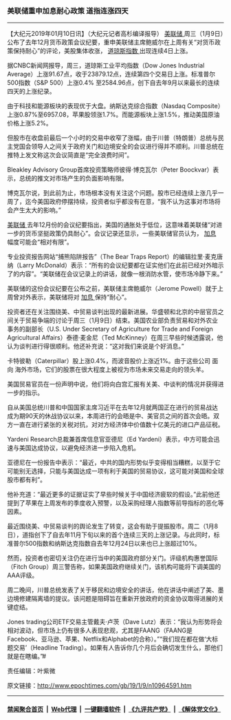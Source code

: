 ### 美联储重申加息耐心政策 道指连涨四天
------------------------

<p>
 【大纪元2019年01月10日讯】（大纪元记者高杉编译报导）
 <a href="http://www.epochtimes.com/gb/tag/%E7%BE%8E%E8%81%94%E5%82%A8.html">
  美联储
 </a>
 周三（1月9日）公布了去年12月货币政策会议纪要，重申美联储主席鲍威尔在上周有关“对货币政策保持耐心”的评论，美股集体收涨，
 <a href="http://www.epochtimes.com/gb/tag/%E9%81%93%E7%90%BC%E6%96%AF%E6%8C%87%E6%95%B0.html">
  道琼斯指数
 </a>
 出现连续4日上涨。
</p>
<p>
 据CNBC新闻网报导，周三，道琼斯工业平均指数（Dow Jones Industrial Average）上涨91.67点，收于23879.12点，连续第四个交易日上涨。标准普尔500指数（S&amp;P 500）上涨0.4% 至2584.96点，创下自去年9月以来最长的连续四天的上涨纪录。
</p>
<p>
 由于科技和能源板块的表现优于大盘。纳斯达克综合指数（Nasdaq Composite）上涨0.87%至6957.08，苹果股领涨1.7%。而能源板块上涨1.5%，推动美国原油价格上涨5.2%。
</p>
<p>
 但股市在收盘前最后一个小时的交易中收窄了涨幅，由于川普（特朗普）总统与民主党国会领导人之间关于政府关门和边境安全的会议进行得并不顺利。川普总统在推特上发文称这次会议简直是“完全浪费时间”。
</p>
<p>
 Bleakley Advisory Group首席投资策略师彼得‧博克瓦尔（Peter Boockvar）表示，总统的推文对市场产生的负面影响有限。
</p>
<p>
 博克瓦尔说，到此前为止，市场根本没有关注这个问题。股市已经连续上涨几乎一周了，迄今美国政府停摆持续，投资者似乎都没有在意，“我不认为这事对市场将会产生太大的影响。”
</p>
<p>
 <a href="http://www.epochtimes.com/gb/tag/%E7%BE%8E%E8%81%94%E5%82%A8.html">
  美联储
 </a>
 去年12月份的会议纪要指出，美国的通胀处于低位，这意味着美联储“对进一步的货币坚挺政策仍具耐心”。会议记录还显示，一些美联储官员认为，
 <a href="http://www.epochtimes.com/gb/tag/%E5%8A%A0%E6%81%AF.html">
  加息
 </a>
 幅度可能会“相对有限”。
</p>
<p>
 专业投资报告网站“捕熊陷阱报告”（The Bear Traps Report）的编辑拉里‧麦克唐纳（Larry McDonald）表示：“所有的会议纪要都在证实他们在此前已经对外暗示了的内容”。“美联储在会议记录上的讲话，就像一根消防水管，使市场冷静下来。”
</p>
<p>
 美联储的这份会议纪要在公布之前，美联储主席鲍威尔（Jerome Powell）就于上周曾对外表示，美联储将对
 <a href="http://www.epochtimes.com/gb/tag/%E5%8A%A0%E6%81%AF.html">
  加息
 </a>
 保持“耐心”。
</p>
<p>
 投资者还在关注围绕美、中贸易谈判出现的最新进展。华盛顿和北京的中层官员之间关于贸易争端的讨论于周三（1月9日）结束。美国农业部负责贸易和对外农业事务的副部长（U.S. Under Secretary of Agriculture for Trade and Foreign Agricultural Affairs）泰德‧麦金尼（Ted McKinney）在周三早些时候透露说，他认为谈判进行得很顺利。他还补充说：“这对我们来说是个好消息。”
</p>
<p>
 卡特彼勒（Caterpillar）股上涨0.4%，而波音股价上涨近1%。由于这些公司
 <span class="tlid-translation translation">
  <span class="" title="">
   面向
  </span>
 </span>
 海外市场，它们的股票在很大程度上被视为市场未来交易走向的领头羊。
</p>
<p>
 美国贸易官员在一份声明中说，他们将向白宫汇报有关美、中谈判的情况并获得进一步的指示。
</p>
<p>
 自从美国总统川普和中国国家主席习近平在去年12月就两国正在进行的贸易战达成为期90天的休战协议以来，本周进行的会晤是中、美官员之间的首次会晤。双方一直在进行紧张的关税对抗，对对方经济体中价值数十亿美元的进口产品征税。
</p>
<p>
 Yardeni Research总裁兼首席信息官亚德尼（Ed Yardeni）表示，中方可能会迅速与美国达成协议，以避免经济进一步陷入危机。
</p>
<p>
 亚德尼在一份报告中表示：“最近，中共的国内形势似乎变得相当糟糕，以至于它可能别无选择，只能与美国达成一项有利于美国的贸易协议，这可能对美国和全球股市都有利”。
</p>
<p>
 他补充道：“最近更多的证据证实了早些时候关于中国经济疲软的假设。”此前他还提到了苹果在上周发布的季度收入预警，以及采购经理人指数等前导指标的恶化等因素。
</p>
<p>
 最近围绕美、中贸易谈判的舆论发生了转变，这会有助于提振股市。周二（1月8日），道指创下了自去年11月下旬以来的首个连续三天的上涨记录。与此同时，标准普尔500指数和纳斯达克指数自去年12月24日以来也已上涨超过10%。
</p>
<p>
 然而，投资者也密切关注仍在进行当中的美国政府部分关门。评级机构惠誉国际（Fitch Group）周三警告称，如果美国政府继续关门，该机构可能将下调美国的AAA评级。
</p>
<p>
 周二晚间，川普总统发表了关于移民和边境安全的讲话，他在讲话中阐述了美、墨边境修建隔离墙的提议。该问题是阻碍旨在重新开放政府的资金协议取得进展的关键症结。
</p>
<p>
 Jones trading公司ETF交易主管戴夫‧卢茨（Dave Lutz）表示：“我认为形势将会相对波动，但市场上仍有很多人表现悲观，尤其是FAANG（FAANG是Facebook、亚马逊、苹果、Netflix和Alphabet的合称）。”“我们现在都在做‘大标题交易’（Headline Trading）。如果有人告诉你几个月后会确切发生什么，那他们就是在瞎编。”#
</p>
<p>
 责任编辑：叶紫微
</p>

原文链接：http://www.epochtimes.com/gb/19/1/9/n10964591.htm


------------------------
#### [禁闻聚合首页](https://github.com/gfw-breaker/banned-news/blob/master/README.md) &nbsp;|&nbsp; [Web代理](https://github.com/gfw-breaker/open-proxy/blob/master/README.md) &nbsp;|&nbsp; [一键翻墙软件](https://github.com/gfw-breaker/nogfw/blob/master/README.md) &nbsp;|&nbsp; [《九评共产党》](https://github.com/gfw-breaker/9ping.md/blob/master/README.md#九评之一评共产党是什么) &nbsp;|&nbsp; [《解体党文化》](https://github.com/gfw-breaker/jtdwh.md/blob/master/README.md#绪论)